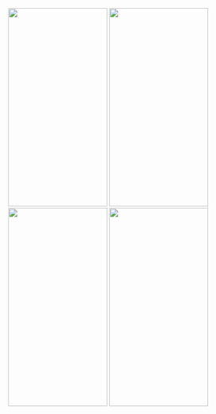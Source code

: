 

<img src="https://github.com/user-attachments/assets/da781adf-dcf7-4b6d-b20e-cc1408885156" width="200" height="400"/>
<img src="https://github.com/user-attachments/assets/748eec97-cc84-4c86-b107-4af66e46746b" width="200" height="400"/>
<img src="https://github.com/user-attachments/assets/766fa85d-835f-44fe-999e-28b37ca589d2" width="200" height="400"/>
<img src="https://github.com/user-attachments/assets/d07acf46-7a9e-4645-a805-2c2960f3f23c" width="200" height="400"/>
